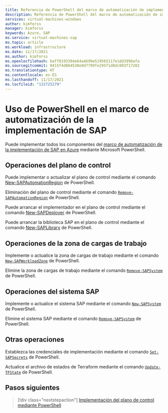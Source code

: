 ```yaml
---
title: Referencia de PowerShell del marco de automatización de implementación de SAP | Microsoft Docs
description: Referencia de PowerShell del marco de automatización de implementación de SAP en Azure
services: virtual-machines-windows
author: kimforss
manager: kimforss
keywords: Azure, SAP
ms.service: virtual-machines-sap
ms.topic: article
ms.workload: infrastructure
ms.date: 11/17/2021
ms.author: kimforss
ms.openlocfilehash: baff0193394e64a4699e519565117e1dd3996afa
ms.sourcegitcommit: 0415f4d064530e0d7799fe295f1d8dc003f17202
ms.translationtype: HT
ms.contentlocale: es-ES
ms.lasthandoff: 11/17/2021
ms.locfileid: "132725279"
---
```

# <a name="using-powershell-in-sap-deployment-automation-framework"></a>Uso de PowerShell en el marco de automatización de la implementación de SAP

Puede implementar todos los componentes del [marco de automatización de la implementación de SAP en Azure](automation-deployment-framework.md) mediante Microsoft PowerShell.

## <a name="control-plane-operations"></a>Operaciones del plano de control

Puede implementar o actualizar el plano de control mediante el comando [New-SAPAutomationRegion](module/automation-new-sapautomationregion.md) de PowerShell.

Eliminación del plano de control mediante el comando [`Remove-SAPAutomationRegion`](module/automation-remove-sapautomationregion.md) de PowerShell.

Puede arrancar el implementador en el plano de control mediante el comando [New-SAPDeployer](module/automation-new-sapdeployer.md) de PowerShell.

Puede arrancar la biblioteca SAP en el plano de control mediante el comando [New-SAPLibrary](module/automation-new-saplibrary.md) de PowerShell.

## <a name="workload-zone-operations"></a>Operaciones de la zona de cargas de trabajo

Implemente o actualice la zona de cargas de trabajo mediante el comando [`New-SAPWorkloadZone`](module/automation-new-sapworkloadzone.md) de PowerShell.

Elimine la zona de cargas de trabajo mediante el comando [`Remove-SAPSystem`](module/automation-remove-sapsystem.md) de PowerShell.


## <a name="sap-system-operations"></a>Operaciones del sistema SAP

Implemente o actualice el sistema SAP mediante el comando [`New-SAPSystem`](module/automation-new-sapsystem.md) de PowerShell.

Elimine el sistema SAP mediante el comando [`Remove-SAPSystem`](module/automation-remove-sapsystem.md) de PowerShell.


## <a name="other-operations"></a>Otras operaciones

Establezca las credenciales de implementación mediante el comando [`Set-SAPSecrets`](module/automation-set-sapsecrets.md) de PowerShell.

Actualice el archivo de estados de Terraform mediante el comando [`Update-TFState`](module/automation-update-tfstate.md) de PowerShell.

## <a name="next-steps"></a>Pasos siguientes

> [!div class="nextstepaction"]
> [Implementación del plano de control mediante PowerShell](module/automation-new-sapautomationregion.md)




